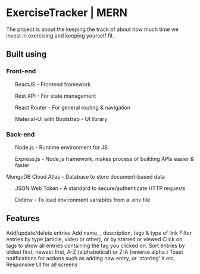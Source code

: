 <h1> ExerciseTracker | MERN </h1>

The project is about the keeping the track of about how much time we invest in exercising and keeping yourself fit.



<h2> Built using </h2>
<h3> Front-end </h3>
<ul> ReactJS - Frontend framework </ul>
<ul> Rest API - For state management </ul>
 <ul> React Router - For general routing & navigation </ul>
  <ul> Material-UI with Bootstrap - UI library </ul> 


<h3>Back-end </h3>
<ul>Node.js - Runtime environment for JS </ul>
<ul>Express.js - Node.js framework, makes process of building APIs easier & faster </ul
<ul>MongoDB Cloud Atlas - Database to store document-based data </ul>
<ul>JSON Web Token - A standard to secure/authenticate HTTP requests </ul>
<ul>Dotenv - To load environment variables from a .env file </ul>


<h2> Features </h2>
Add/update/delete entries
Add name, , description, tags & type of link
Filter entries by type (article, video or other), or by starred or viewed
Click on tags to show all entries containing the tag you clicked on.
Sort entries by oldest first, newest first, A-Z (alphabetical) or Z-A (reverse alpha.)
Toast notifications for actions such as adding new entry, or 'starring' it etc.
Responsive UI for all screens
